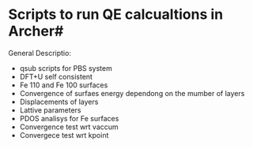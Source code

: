 # Scripts to run QE calcualtions in Archer#
General Descriptio: 
* qsub scripts for PBS system
* DFT+U self consistent
* Fe 110 and Fe 100 surfaces 
* Convergence of surfaes energy dependong on the mumber of layers
* Displacements of layers
* Lattive parameters
* PDOS analisys for Fe surfaces
* Convergence test wrt vaccum
* Convergece test wrt kpoint
